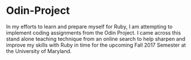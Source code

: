 # Odin-Project
In my efforts to learn and prepare myself for Ruby, I am attempting to implement coding assignments from the Odin Project. I came across this stand alone teaching technique from an online search to help sharpen and improve my skills with Ruby in time for the upcoming Fall 2017 Semester at the University of Maryland.
